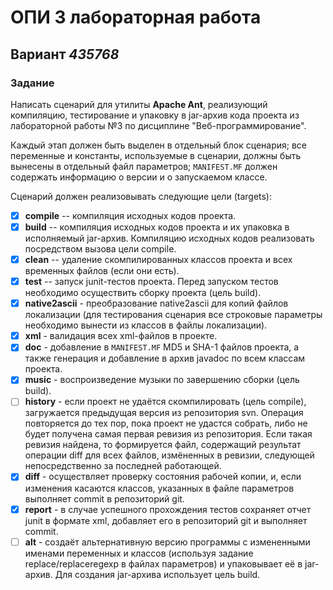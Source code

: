 # ОПИ 3 лабораторная работа
## Вариант _435768_

### Задание
Написать сценарий для утилиты **Apache Ant**, реализующий компиляцию, тестирование и упаковку в jar-архив кода проекта из лабораторной работы №3 по дисциплине "Веб-программирование".

Каждый этап должен быть выделен в отдельный блок сценария; все переменные и константы, используемые в сценарии, должны быть вынесены в отдельный файл параметров; `MANIFEST.MF` должен содержать информацию о версии и о запускаемом классе.

Cценарий должен реализовывать следующие цели (targets):

- [X] **compile** -- компиляция исходных кодов проекта. 
- [X] **build** -- компиляция исходных кодов проекта и их упаковка в исполняемый jar-архив. Компиляцию исходных кодов реализовать посредством вызова цели compile.
- [X] **clean** -- удаление скомпилированных классов проекта и всех временных файлов (если они есть).
- [X] **test** -- запуск junit-тестов проекта. Перед запуском тестов необходимо осуществить сборку проекта (цель build).
- [X] **native2ascii** - преобразование native2ascii для копий файлов локализации (для тестирования сценария все строковые параметры необходимо вынести из классов в файлы локализации).
- [X] **xml** - валидация всех xml-файлов в проекте.
- [X] **doc** - добавление в `MANIFEST.MF` MD5 и SHA-1 файлов проекта, а также генерация и добавление в архив javadoc по всем классам проекта.
- [X] **music** - воспроизведение музыки по завершению сборки (цель build).
- [ ] **history** - если проект не удаётся скомпилировать (цель compile), загружается предыдущая версия из репозитория svn. Операция повторяется до тех пор, пока проект не удастся собрать, либо не будет получена самая первая ревизия из репозитория. Если такая ревизия найдена, то формируется файл, содержащий результат операции diff для всех файлов, измёненных в ревизии, следующей непосредственно за последней работающей.
- [X] **diff** - осуществляет проверку состояния рабочей копии, и, если изменения касаются классов, указанных в файле параметров выполняет commit в репозиторий git.
- [X] **report** - в случае успешного прохождения тестов сохраняет отчет junit в формате xml, добавляет его в репозиторий git и выполняет commit.
- [ ] **alt** - создаёт альтернативную версию программы с измененными именами переменных и классов (используя задание replace/replaceregexp в файлах параметров) и упаковывает её в jar-архив. Для создания jar-архива использует цель build.